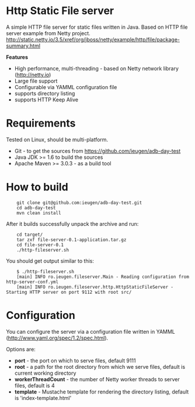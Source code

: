 Http Static File server
=======================

A simple HTTP file server for static files written in Java. Based on HTTP file server example from Netty project.
http://static.netty.io/3.5/xref/org/jboss/netty/example/http/file/package-summary.html

**Features**

* High performance, multi-threading - based on Netty network library (http://netty.io)
* Large file support
* Configurable via YAMML configuration file
* supports directory listing
* supports HTTP Keep Alive

Requirements
============

Tested on Linux, should be multi-platform.

* Git - to get the sources from https://github.com/ieugen/adb-day-test
* Java JDK >= 1.6 to build the sources
* Apache Maven >= 3.0.3 - as a build tool

How to build
============

~~~
    git clone git@github.com:ieugen/adb-day-test.git
    cd adb-day-test
    mvn clean install
~~~

After it builds successfully unpack the archive and run:

~~~
    cd target/
    tar zxf file-server-0.1-application.tar.gz
    cd file-server-0.1
    ./http-fileserver.sh
~~~

You should get output similar to this:

~~~
    $ ./http-fileserver.sh
    [main] INFO ro.ieugen.fileserver.Main - Reading configuration from http-server-conf.yml
    [main] INFO ro.ieugen.fileserver.http.HttpStaticFileServer - Starting HTTP server on port 9112 with root src/
~~~


Configuration
=============

You can configure the server via a configuration file written in YAMML (http://www.yaml.org/spec/1.2/spec.html).

Options are:

* **port** - the port on which to serve files, default 9111
* **root** - a path for the root directory from which we serve files, default is current working directory
* **workerThreadCount** - the number of Netty worker threads to server files, default is 4
* **template** - Mustache template for rendering the directory listing, default is 'index-template.html'

